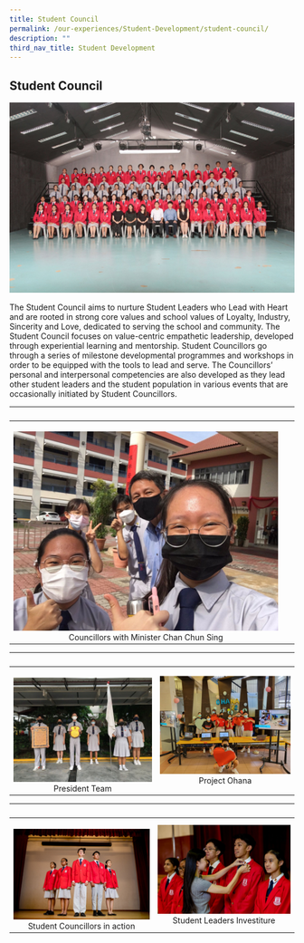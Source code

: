 ```yaml
---
title: Student Council
permalink: /our-experiences/Student-Development/student-council/
description: ""
third_nav_title: Student Development
---
```

## Student Council


![](/images/JSSC1.jpg)


The Student Council aims to nurture Student Leaders who Lead with Heart and are rooted in strong core values and school values of Loyalty, Industry, Sincerity and Love, dedicated to serving the school and community. The Student Council focuses on value-centric empathetic leadership, developed through experiential learning and mentorship. Student Councillors go through a series of milestone developmental programmes and workshops in order to be equipped with the tools to lead and serve. The Councillors’ personal and interpersonal competencies are also developed as they lead other student leaders and the student population in various events that are occasionally initiated by Student Councillors.


|   |   |  
|---|---|  
|  ![](/images/JSSC2.jpg)<center>Councillors with Minister Chan Chun Sing</center> | 


|   |   |  
|---|---|  
| ![](/images/JSSC3.jpg) <center>President Team</center> | ![](/images/JSSC4.jpg) <center>Project Ohana</center> |


|   |   |  
|---|---|  
| ![](/images/JSSC5.jpg) <center>Student Councillors in action</center> | ![](/images/JSSC6.jpg)<center>Student Leaders Investiture</center> |